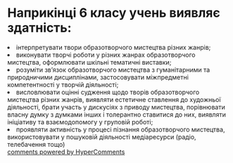 <div id="hypercomments_widget" class="js-hypercomments-widget invisible"></div>

# Наприкінці 6 класу учень виявляє здатність:

<li>інтерпретувати твори образотворчого мистецтва різних жанрів;</li>
<li>виконувати творчі роботи у різних жанрах образотворчого мистецтва, оформлювати шкільні тематичні виставки;</li>
<li>розуміти зв’язок образотворчого мистецтва з гуманітарними та природничими дисциплінами, застосовувати міжпредметні компетентності у творчій діяльності;</li>
<li>висловлювати оцінні судження щодо творів образотворчого мистецтва різних жанрів, виявляти естетичне ставлення до художньої діяльності, брати участь у дискусіях з приводу мистецтва, порівнювати власну думку з думками інших і толерантно ставитися до них, виявляти ініціативу та взаємодопомогу у груповій роботі;</li>
<li>проявляти активність у процесі пізнання образотворчого мистецтва, використовувати у пошуковій діяльності медіаресурси (радіо, телебачення тощо)</li>

<div class="js-hypercomments-container">
<a href="http://hypercomments.com" class="hc-link" title="comments widget">comments powered by HyperComments</a>
</div>